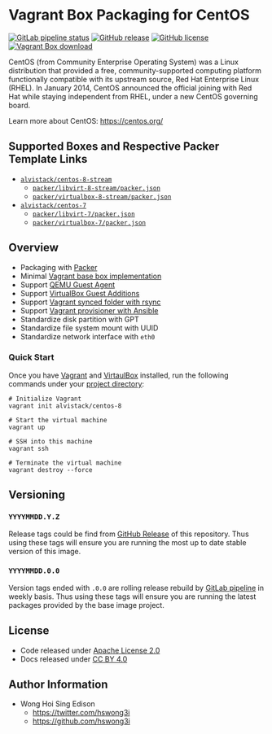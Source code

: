 # Vagrant Box Packaging for CentOS

[![GitLab pipeline status](https://img.shields.io/gitlab/pipeline/alvistack/vagrant-centos/master)](https://gitlab.com/alvistack/vagrant-centos/-/pipelines)
[![GitHub release](https://img.shields.io/github/release/alvistack/vagrant-centos.svg)](https://github.com/alvistack/vagrant-centos/releases)
[![GitHub license](https://img.shields.io/github/license/alvistack/vagrant-centos.svg)](https://github.com/alvistack/vagrant-centos/blob/master/LICENSE)
[![Vagrant Box download](https://img.shields.io/badge/dynamic/json?label=alvistack%2Fcentos-8-stream&query=%24.boxes%5B%3A1%5D.downloads&url=https%3A%2F%2Fapp.vagrantup.com%2Fapi%2Fv1%2Fsearch%3Fq%3Dalvistack%2Fcentos-8-stream)](https://app.vagrantup.com/alvistack/boxes/centos-8-stream)

CentOS (from Community Enterprise Operating System) was a Linux distribution that provided a free, community-supported computing platform functionally compatible with its upstream source, Red Hat Enterprise Linux (RHEL). In January 2014, CentOS announced the official joining with Red Hat while staying independent from RHEL, under a new CentOS governing board.

Learn more about CentOS: <https://centos.org/>

## Supported Boxes and Respective Packer Template Links

  - [`alvistack/centos-8-stream`](https://app.vagrantup.com/alvistack/boxes/centos-8-stream)
      - [`packer/libvirt-8-stream/packer.json`](https://github.com/alvistack/vagrant-centos/blob/master/packer/libvirt-8-stream/packer.json)
      - [`packer/virtualbox-8-stream/packer.json`](https://github.com/alvistack/vagrant-centos/blob/master/packer/virtualbox-8-stream/packer.json)
  - [`alvistack/centos-7`](https://app.vagrantup.com/alvistack/boxes/centos-7)
      - [`packer/libvirt-7/packer.json`](https://github.com/alvistack/vagrant-centos/blob/master/packer/libvirt-7/packer.json)
      - [`packer/virtualbox-7/packer.json`](https://github.com/alvistack/vagrant-centos/blob/master/packer/virtualbox-7/packer.json)

## Overview

  - Packaging with [Packer](https://www.packer.io/)
  - Minimal [Vagrant base box implementation](https://www.vagrantup.com/docs/boxes/base)
  - Support [QEMU Guest Agent](https://wiki.qemu.org/Features/GuestAgent)
  - Support [VirtualBox Guest Additions](https://www.virtualbox.org/manual/ch04.html)
  - Support [Vagrant synced folder with rsync](https://www.vagrantup.com/docs/synced-folders/rsync)
  - Support [Vagrant provisioner with Ansible](https://www.vagrantup.com/docs/provisioning/ansible)
  - Standardize disk partition with GPT
  - Standardize file system mount with UUID
  - Standardize network interface with `eth0`

### Quick Start

Once you have [Vagrant](https://www.vagrantup.com/docs/installation) and [VirtaulBox](https://www.virtualbox.org/) installed, run the following commands under your [project directory](https://learn.hashicorp.com/tutorials/vagrant/getting-started-project-setup?in=vagrant/getting-started):

    # Initialize Vagrant
    vagrant init alvistack/centos-8
    
    # Start the virtual machine
    vagrant up
    
    # SSH into this machine
    vagrant ssh
    
    # Terminate the virtual machine
    vagrant destroy --force

## Versioning

### `YYYYMMDD.Y.Z`

Release tags could be find from [GitHub Release](https://github.com/alvistack/vagrant-centos/releases) of this repository. Thus using these tags will ensure you are running the most up to date stable version of this image.

### `YYYYMMDD.0.0`

Version tags ended with `.0.0` are rolling release rebuild by [GitLab pipeline](https://gitlab.com/alvistack/vagrant-centos/-/pipelines) in weekly basis. Thus using these tags will ensure you are running the latest packages provided by the base image project.

## License

  - Code released under [Apache License 2.0](LICENSE)
  - Docs released under [CC BY 4.0](http://creativecommons.org/licenses/by/4.0/)

## Author Information

  - Wong Hoi Sing Edison
      - <https://twitter.com/hswong3i>
      - <https://github.com/hswong3i>
